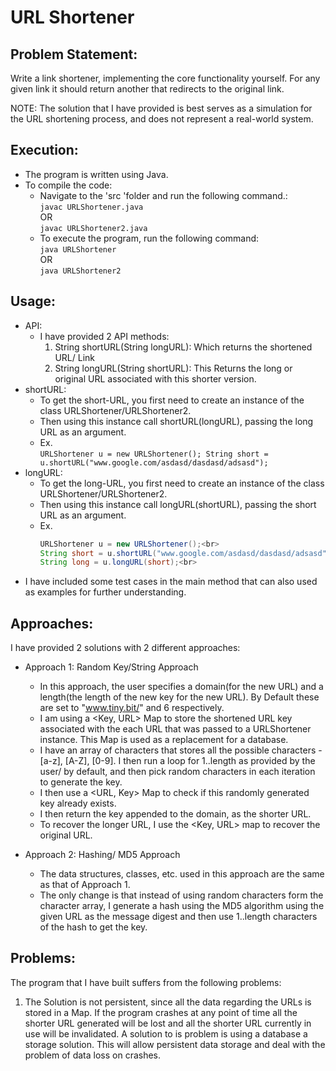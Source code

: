 # URL Shortener

## Problem Statement:
Write a link shortener, implementing the core functionality yourself. For any given link it should return another that redirects to the original link.

NOTE: The solution that I have provided is best serves as a simulation for the URL shortening process, and does not represent a real-world system.<br>

## Execution:
- The program is written using Java.
- To compile the code:
    - Navigate to the 'src 'folder and run the following command.:<br>
        `javac URLShortener.java`<br>
        OR<br>
        `javac URLShortener2.java`
    - To execute the program, run the following command:<br>
        `java URLShortener`<br>
        OR<br>
        `java URLShortener2`

## Usage:
- API:
    - I have provided 2 API methods:
        1. String shortURL(String longURL):
            Which returns the shortened URL/ Link
        2. String longURL(String shortURL):
            This Returns the long or original URL associated with this shorter version.
- shortURL:
    - To get the short-URL, you first need to create an instance of the class URLShortener/URLShortener2.
    - Then using this instance call shortURL(longURL), passing the long URL as an argument.
    - Ex.<br>
            ````
            URLShortener u = new URLShortener();
            String short = u.shortURL("www.google.com/asdasd/dasdasd/adsasd");
            ````
- longURL:
    - To get the long-URL, you first need to create an instance of the class URLShortener/URLShortener2.
    - Then using this instance call longURL(shortURL), passing the short URL as an argument.
    - Ex.<br>
      ```java
      URLShortener u = new URLShortener();<br>
      String short = u.shortURL("www.google.com/asdasd/dasdasd/adsasd");<br>
      String long = u.longURL(short);<br>
      ```
- I have included some test cases in the main method that can also used as examples for further understanding. 

## Approaches:
I have provided 2 solutions with 2 different approaches:<br>
- Approach 1: Random Key/String Approach
    - In this approach, the user specifies a domain(for the new URL) and a length(the length of the new key for the new URL). 
      By Default these are set to "www.tiny.bit/" and 6 respectively.
    - I am using a <Key, URL> Map to store the shortened URL key associated with the each URL that was passed to a URLShortener 
          instance. This Map is used as a replacement for a database.
    - I have an array of characters that stores all the possible characters - [a-z], [A-Z], [0-9]. 
          I then run a loop for 1..length as provided by the user/ by default, and then pick random characters in each iteration to 
          generate the key.
    - I then use a <URL, Key> Map to check if this randomly generated key already exists.
    - I then return the key appended to the domain, as the shorter URL.
    - To recover the longer URL, I use the <Key, URL> map to recover the original URL.   
    
- Approach 2: Hashing/ MD5 Approach
    - The data structures, classes, etc. used in this approach are the same as that of Approach 1.
    - The only change is that instead of using random characters form the character array, I generate a hash using the MD5 algorithm 
          using the given URL as the message digest
          and then use 1..length characters of the hash to get the key.

## Problems:
The program that I have built suffers from the following problems:
1. The Solution is not persistent, since all the data regarding the URLs is stored in a Map. If the program crashes at any point of time all the shorter URL generated will be lost and all the shorter URL currently in use will be invalidated. 
A solution to is problem is using a database a storage solution. This will allow persistent data storage and deal with the problem of data loss on crashes.
